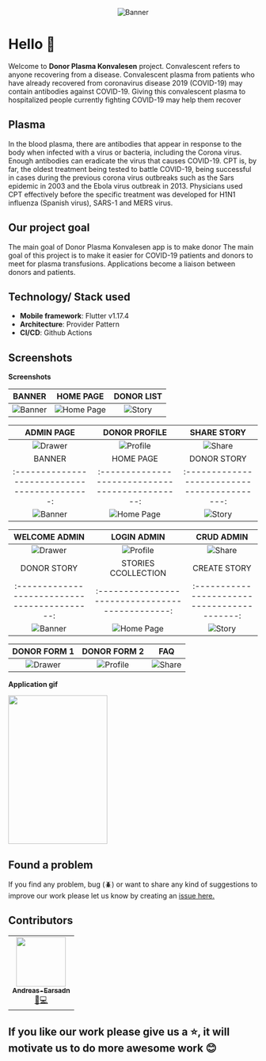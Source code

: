 
<div align="center">

![Banner](screenshots/ic_launcher.png)

<!-- [![Actions Status](https://github.com/teamtigers/donate_plasma/workflows/flutter-driver/badge.svg)](https://github.com/TeamTigers/donate_plasma/runs/816041523?check_suite_focus=true)
[![GitHub](https://img.shields.io/github/license/teamtigers/donate_plasma)](https://img.shields.io/github/license/teamtigers/donate_plasma?label=License)
[![Open Source Love](https://badges.frapsoft.com/os/v1/open-source.svg?v=103)](https://github.com/teamtigers/donate_plasma/)
 -->
</div>

# Hello :wave:

Welcome to **Donor Plasma Konvalesen** project. Convalescent refers to anyone recovering from a disease. Convalescent plasma from patients who have already recovered from coronavirus disease 2019 (COVID-19) may contain antibodies against COVID-19. Giving this convalescent plasma to hospitalized people currently fighting COVID-19 may help them recover

## Plasma
In the blood plasma, there are antibodies that appear in response to the body when infected with a virus or bacteria, including the Corona virus. Enough antibodies can eradicate the virus that causes COVID-19. CPT is, by far, the oldest treatment being tested to battle COVID-19, being successful in cases during the previous corona virus outbreaks such as the Sars epidemic in 2003 and the Ebola virus outbreak in 2013. Physicians used CPT effectively before the specific treatment was developed for H1N1 influenza (Spanish virus), SARS-1 and MERS virus.

## Our project goal

The main goal of Donor Plasma Konvalesen app is to make donor The main goal of this project is to make it easier for COVID-19 patients and donors to meet for plasma transfusions. Applications become a liaison between donors and patients.



## Technology/ Stack used

- **Mobile framework**: Flutter v1.17.4
- **Architecture**: Provider Pattern
- **CI/CD**: Github Actions


## Screenshots



**Screenshots**

|                    BANNER                     |                    HOME PAGE                     |                 DONOR LIST                  |
| :-------------------------------------------: | :----------------------------------------------: | :------------------------------------------: |
| ![Banner](screenshots/Screenshot_20211202-075029.png)        | ![Home Page](screenshots/postJoinUs.png)|  ![Story](screenshots/Screenshot_20211123-225908.png)       |

|                  ADMIN PAGE                   |                 DONOR PROFILE                    |                 SHARE STORY                  |
| :-------------------------------------------: | :--------------------------------------------:   | :------------------------------------------: |
| ![Drawer](screenshots/logiinadmin.png)         | ![Profile](screenshots/donorprofile1.png)       | ![Share](screenshots/storycollection.png)    |
|                    BANNER                     |                    HOME PAGE                     |                 DONOR STORY                  |
| :-------------------------------------------: | :----------------------------------------------: | :------------------------------------------: |
| ![Banner](Screenshot_20211202-075029.png)        | ![Home Page](screenshots/postJoinUs.png)         |  ![Story](screenshots/DonorStory.png)       |

|                  WELCOME ADMIN                   |                 LOGIN ADMIN                   |                 CRUD ADMIN                |
| :-------------------------------------------: | :--------------------------------------------:   | :------------------------------------------: |
| ![Drawer](screenshots/welcomeadmin.png)         | ![Profile](screenshots/logiinadmin.png)       | ![Share](screenshots/posUpload.png)    |
|                    DONOR STORY                   |        STORIES CCOLLECTION                    |                 CREATE STORY                  |
| :-------------------------------------------: | :----------------------------------------------: | :------------------------------------------: |
| ![Banner](Screenshot_20211202-075029.png)        | ![Home Page](screenshots/postJoinUs.png)         |  ![Story](screenshots/DonorStory.png)       |

|                  DONOR FORM 1                   |                 DONOR FORM 2                    |                 FAQ                  |
| :-------------------------------------------: | :--------------------------------------------:   | :------------------------------------------: |
| ![Drawer](screenshots/logiinadmin.png)         | ![Profile](screenshots/donorprofile1.png)       | ![Share](screenshots/storycollection.png)    |

**Application gif**

<img src="" height="300" width="200">

## Found a problem

If you find any problem, bug (:beetle:) or want to share any kind of suggestions to improve our work please let us know by creating an [issue here.](https://github.com/Andreas-Earsadn/flutter_donor_plasma_konvalesen/issues)

## Contributors

<table>
  <tr>
   <td align="center"><a href="https://facebook.com/anecdotalizard"><img src="" width="100px;" alt=""/><br /><sub><b>Andreas-Earsadn</b></sub></a><br /><a href="#" title="Ideas">🤩</a><a href="#" title="Code">💻</a></td>
   
  </tr>
  </table>



## If you like our work please give us a :star:, it will motivate us to do more awesome work :blush:
